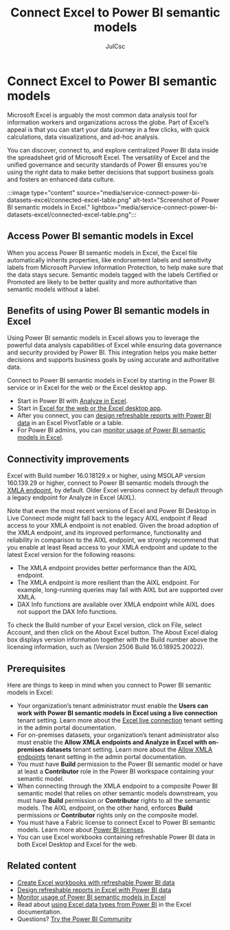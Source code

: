 ﻿---
title: Connect Excel to Power BI semantic models 
description: Power BI makes it easy for you to discover and connect to centralized and secure data from wherever you work, including Microsoft Excel and Microsoft Teams.
author: JulCsc
ms.author: juliacawthra
ms.reviewer: ikedeagu
ms.service: powerbi
ms.subservice: pbi-collaborate-share
ms.topic: concept-article
ms.date: 02/20/2025
LocalizationGroup: Share your work
#customer intent: 
---
# Connect Excel to Power BI semantic models

Microsoft Excel is arguably the most common data analysis tool for information workers and organizations across the globe. Part of Excel’s appeal is that you can start your data journey in a few clicks, with quick calculations, data visualizations, and ad-hoc analysis.

You can discover, connect to, and explore centralized Power BI data inside the spreadsheet grid of Microsoft Excel. The versatility of Excel and the unified governance and security standards of Power BI ensures you're using the right data to make better decisions that support business goals and fosters an enhanced data culture.

:::image type="content" source="media/service-connect-power-bi-datasets-excel/connected-excel-table.png" alt-text="Screenshot of Power BI semantic models in Excel." lightbox="media/service-connect-power-bi-datasets-excel/connected-excel-table.png":::

## Access Power BI semantic models in Excel

When you access Power BI semantic models in Excel, the Excel file automatically inherits properties, like endorsement labels and sensitivity labels from Microsoft Purview Information Protection, to help make sure that the data stays secure. Semantic models tagged with the labels Certified or Promoted are likely to be better quality and more authoritative than semantic models without a label.

## Benefits of using Power BI semantic models in Excel

Using Power BI semantic models in Excel allows you to leverage the powerful data analysis capabilities of Excel while ensuring data governance and security provided by Power BI. This integration helps you make better decisions and supports business goals by using accurate and authoritative data.

Connect to Power BI semantic models in Excel by starting in the Power BI service or in Excel for the web or the Excel desktop app.  

- Start in Power BI with [Analyze in Excel](service-analyze-in-excel.md).
- Start in [Excel for the web or the Excel desktop app](service-connect-excel-power-bi-datasets.md).
- After you connect, you can [design refreshable reports with Power BI data](service-analyze-power-bi-datasets-excel.md) in an Excel PivotTable or a table.
- For Power BI admins, you can [monitor usage of Power BI semantic models in Excel](service-monitor-usage-power-bi-datasets-excel.md).

## Connectivity improvements

Excel with Build number 16.0.18129.x or higher, using MSOLAP version 160.139.29 or higher, connect to Power BI semantic models through the [XMLA endpoint](/enterprise/service-premium-connect-tools.md), by default. Older Excel versions connect by default through a legacy endpoint for Analyze in Excel (AIXL).

Note that even the most recent versions of Excel and Power BI Desktop in Live Connect mode might fall back to the legacy AIXL endpoint if Read access to your XMLA endpoint is not enabled. Given the broad adoption of the XMLA endpoint, and its improved performance, functionality and reliability in comparison to the AIXL endpoint, we strongly recommend that you enable at least Read access to your XMLA endpoint and update to the latest Excel version for the following reasons:

- The XMLA endpoint provides better performance than the AIXL endpoint.
- The XMLA endpoint is more resilient than the AIXL endpoint. For example, long-running queries may fail with AIXL but are supported over XMLA.
- DAX Info functions are available over XMLA endpoint while AIXL does not support the DAX Info functions.

To check the Build number of your Excel version, click on File, select Account, and then click on the About Excel button. The About Excel dialog box displays version information together with the Build number above the licensing information, such as (Version 2506 Build 16.0.18925.20022).

## Prerequisites

Here are things to keep in mind when you connect to Power BI semantic models in Excel:

- Your organization’s tenant administrator must enable the **Users can work with Power BI semantic models in Excel using a live connection** tenant setting. Learn more about the [Excel live connection](/fabric/admin/service-admin-portal-export-sharing#users-can-work-with-power-bi-datasets-in-excel-using-a-live-connection) tenant setting in the admin portal documentation.
- For on-premises datasets, your organization’s tenant administrator also must enable the **Allow XMLA endpoints and Analyze in Excel with on-premises datasets** tenant setting. Learn more about the [Allow XMLA endpoints](/fabric/admin/service-admin-portal-integration#allow-xmla-endpoints-and-analyze-in-excel-with-on-premises-datasets) tenant setting in the admin portal documentation.
- You must have **Build** permission to the Power BI semantic model or have at least a **Contributor** role in the Power BI workspace containing your semantic model.
- When connecting through the XMLA endpoint to a composite Power BI semantic model that relies on other semantic models downstream, you must have **Build** permission or **Contributor** rights to all the semantic models. The AIXL endpoint, on the other hand, enforces **Build** permissions or **Contributor** rights only on the composite model.
- You must have a Fabric license to connect Excel to Power BI semantic models. Learn more about [Power BI licenses](../fundamentals/service-features-license-type.md).
- You can use Excel workbooks containing refreshable Power BI data in both Excel Desktop and Excel for the web.

## Related content

- [Create Excel workbooks with refreshable Power BI data](service-analyze-in-excel.md)
- [Design refreshable reports in Excel with Power BI data](service-analyze-power-bi-datasets-excel.md)
- [Monitor usage of Power BI semantic models in Excel](service-monitor-usage-power-bi-datasets-excel.md)
- Read about [using Excel data types from Power BI](https://support.office.com/article/use-excel-data-types-from-power-bi-preview-cd8938ce-f963-444d-b82a-7140848241e9) in the Excel documentation.
- Questions? [Try the Power BI Community](https://community.powerbi.com/)
